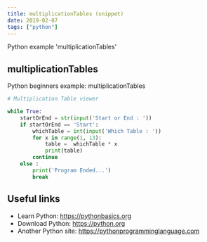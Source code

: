 ```yaml
---
title: multiplicationTables (snippet)
date: 2019-02-07
tags: ["python"]
---
```

Python example 'multiplicationTables'


## multiplicationTables

Python beginners example: multiplicationTables

```python
# Multiplication Table viewer

while True:
	startOrEnd = str(input('Start or End : '))
	if startOrEnd == 'Start':
		whichTable = int(input('Which Table : '))
		for x in range(1, 13):
			table =  whichTable * x
			print(table)
		continue
	else :
		print('Program Ended...')
		break	


```

## Useful links

- Learn Python: https://pythonbasics.org
- Download Python: https://python.org
- Another Python site: https://pythonprogramminglanguage.com
